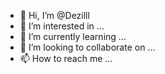 - 👋 Hi, I’m @Dezilll
- 👀 I’m interested in ...
- 🌱 I’m currently learning ...
- 💞️ I’m looking to collaborate on ...
- 📫 How to reach me ...

<!---
Dezilll/Dezilll is a ✨ special ✨ repository because its `README.md` (this file) appears on your GitHub profile.
You can click the Preview link to take a look at your changes.
--->

